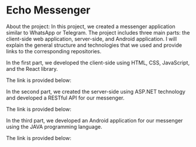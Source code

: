 # Echo Messenger


About the project:
In this project, we created a messenger application similar to WhatsApp or Telegram. The project includes three main parts: the client-side web application, server-side, and Android application. I will explain the general structure and technologies that we used and provide links to the corresponding repositories.

In the first part, we developed the client-side using HTML, CSS, JavaScript, and the React library.

The link is provided below:


In the second part, we created the server-side using ASP.NET technology and developed a RESTful API for our messenger. 

The link is provided below:


In the third part, we developed an Android application for our messenger using the JAVA programming language. 

The link is provided below:
